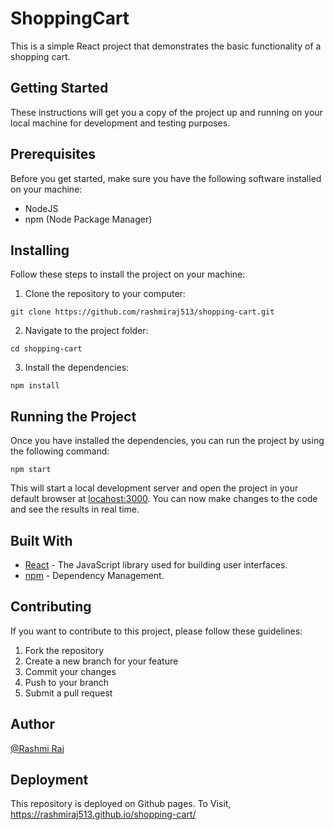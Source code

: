 # ShoppingCart
This is a simple React project that demonstrates the basic functionality of a shopping cart.

## Getting Started
These instructions will get you a copy of the project up and running on your local machine for development and testing purposes.

## Prerequisites
Before you get started, make sure you have the following software installed on your machine:

* NodeJS
* npm (Node Package Manager)

## Installing
Follow these steps to install the project on your machine:

1. Clone the repository to your computer:
```
git clone https://github.com/rashmiraj513/shopping-cart.git
```

2. Navigate to the project folder:
```
cd shopping-cart
```

3. Install the dependencies:
```
npm install
```

## Running the Project
Once you have installed the dependencies, you can run the project by using the following command:
```
npm start
```
This will start a local development server and open the project in your default browser at [locahost:3000](http://localhost:3000). You can now make changes to the code and see the results in real time.

## Built With
* [React](https://reactjs.org) - The JavaScript library used for building user interfaces.
* [npm](https://npmjs.org) - Dependency Management.

## Contributing
If you want to contribute to this project, please follow these guidelines:

1. Fork the repository
2. Create a new branch for your feature
3. Commit your changes
4. Push to your branch
5. Submit a pull request

## Author
[@Rashmi Raj](https://rashmi-raj.netlify.app)

## Deployment
This repository is deployed on Github pages. To Visit, https://rashmiraj513.github.io/shopping-cart/